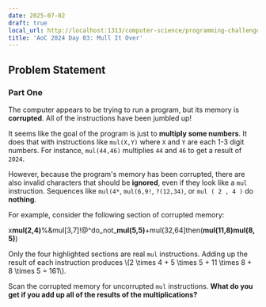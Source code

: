 ```yaml
---
date: 2025-07-02
draft: true
local_url: http://localhost:1313/computer-science/programming-challenges/advent-of-code/2024/AoC2024/03-null-it-over/03-mull-it-over/
title: 'AoC 2024 Day 03: Mull It Over'
---
```


## Problem Statement

### Part One

The computer appears to be trying to run a program, but its memory is
**corrupted**. All of the instructions have been jumbled up!

It seems like the goal of the program is just to **multiply some numbers**. It
does that with instructions like `mul(X,Y)` where `X` and `Y` are each 1-3
digit numbers. For instance, `mul(44,46)` multiplies `44` and `46` to get a
result of `2024`.

However, because the program's memory has been corrupted, there are also invalid
characters that should be **ignored**, even if they look like a `mul`
instruction. Sequences like `mul(4*`, `mul(6,9!`, `?(12,34)`, or `mul ( 2 , 4 )`
do **nothing**.

For example, consider the following section of corrupted memory:

x**mul(2,4)**%&mul[3,7]!@^do\_not\_**mul(5,5)**+mul(32,64]then(**mul(11,8)mul(8,5)**)

Only the four highlighted sections are real `mul` instructions. Adding up the
result of each instruction produces \\(2 \times 4 + 5 \times 5 + 11 \times 8 + 8
\times 5 = 161\\).

Scan the corrupted memory for uncorrupted `mul` instructions. **What do you get
if you add up all of the results of the multiplications?**
